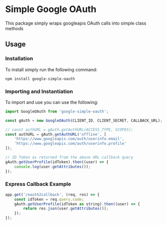 # Simple Google OAuth

This package simply wraps googleapis OAuth calls into simple class methods

## Usage

### Installation

To install simply run the following command:

```
npm install google-simple-oauth
```

### Importing and Instantiation

To import and use you can use the following:

```javascript
import GoogleOAuth from 'google-simple-oauth';

const gAuth = new GoogleOAuth(CLIENT_ID, CLIENT_SECRET, CALLBACK_URL);

// const authURL = gAuth.getAuthURL(ACCESS_TYPE, SCOPES);
const authURL = gAuth.getAuthURL('offline', [
    'https://www.googleapis.com/auth/userinfo.email',
    'https://www.googleapis.com/auth/userinfo.profile'
]);

// ID Token as returned from the above URL callback query
gAuth.getUserProfile(idToken).then((user) => {
    console.log(user.getAttributes());
});
```

### Express Callback Example

```javascript
app.get('/oauth2callback', (req, res) => {
    const idToken = req.query.code;
    gAuth.getUserProfile(idToken as string).then((user) => {
        return res.json(user.getAttributes());
    });
});
```

